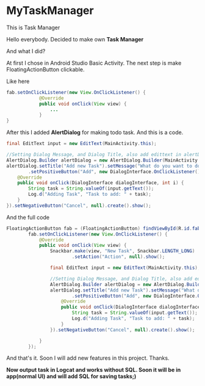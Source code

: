 # MyTaskManager
This is Task Manager

Hello everybody. Decided to make own **Task Manager**

And what I did?

At first I chose in Android Studio Basic Activity.
The next step is make FloatingActionButton clickable.

Like here 
```java
fab.setOnClickListener(new View.OnClickListener() {
            @Override
            public void onClick(View view) {
                ...
            }
}
```
After this I added **AlertDialog** for making todo task. And this is a code.
```java
final EditText input = new EditText(MainActivity.this);

//Setting Dialog Message, and Dialog Title, also add edittext in alertDialog and show everything
AlertDialog.Builder alertDialog = new AlertDialog.Builder(MainActivity.this);
alertDialog.setTitle("Add new Task").setMessage("What do you want to do?").setView(input)
        .setPositiveButton("Add", new DialogInterface.OnClickListener() {
    @Override
    public void onClick(DialogInterface dialogInterface, int i) {
        String task = String.valueOf(input.getText());
        Log.d("Adding Task", "Task to add: " + task);
    }
}).setNegativeButton("Cancel", null).create().show();
```

And the full code
```java
FloatingActionButton fab = (FloatingActionButton) findViewById(R.id.fab);
        fab.setOnClickListener(new View.OnClickListener() {
            @Override
            public void onClick(View view) {
                Snackbar.make(view, "New Task", Snackbar.LENGTH_LONG)
                        .setAction("Action", null).show();

                final EditText input = new EditText(MainActivity.this);

                //Setting Dialog Message, and Dialog Title, also add edittext in alertDialog and show everything
                AlertDialog.Builder alertDialog = new AlertDialog.Builder(MainActivity.this);
                alertDialog.setTitle("Add new Task").setMessage("What do you want to do?").setView(input)
                        .setPositiveButton("Add", new DialogInterface.OnClickListener() {
                    @Override
                    public void onClick(DialogInterface dialogInterface, int i) {
                        String task = String.valueOf(input.getText());
                        Log.d("Adding Task", "Task to add: " + task);
                    }
                }).setNegativeButton("Cancel", null).create().show();

            }
        });
```

And that's it. Soon I will add new features in this project. Thanks.

**Now output task in Logcat and works without SQL. Soon it will be in app(normal UI) and will add SQL for saving tasks;)**

